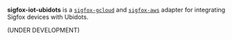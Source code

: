 **sigfox-iot-ubidots** is a
 [`sigfox-gcloud`](https://www.npmjs.com/package/sigfox-gcloud) and
 [`sigfox-aws`](https://www.npmjs.com/package/sigfox-aws) 
 adapter for integrating Sigfox devices with Ubidots.

(UNDER DEVELOPMENT)
